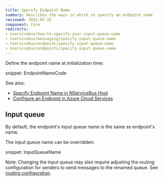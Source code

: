 ```yaml
---
title: Specify Endpoint Name
summary: Describes the ways in which to specify an endpoint name
reviewed: 2022-07-25
component: Core
redirects:
- nservicebus/how-to-specify-your-input-queue-name
- nservicebus/messaging/specify-input-queue-name
- nservicebus/endpoint/specify-input-queue-name
- nservicebus/endpoints/specify-input-queue-name
---
```



Define the endpoint name at initialization time:

snippet: EndpointNameCode

See also:
 
 * [Specify Endpoint Name in NServiceBus Host](/nservicebus/hosting/nservicebus-host/#endpoint-configuration-endpoint-name)
 * [Configure an Endpoint in Azure Cloud Services](/nservicebus/hosting/cloud-services-host/configuration.md#configuring-an-endpoint)


## Input queue

By default, the endpoint's input queue name is the same as endpoint's name.

The input queue name can be overridden:

snippet: InputQueueName

Note: Changing the input queue may also require adjusting the routing configuration for senders to send messages to the renamed queue. See [routing configuration](/nservicebus/messaging/routing.md).

